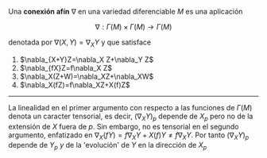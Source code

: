 Una **conexión afín** $\nabla$ en una variedad diferenciable $M$ es una aplicación

$$\nabla:\Gamma(M)\times\Gamma(M)\longrightarrow\Gamma(M)$$

denotada por $\nabla(X,Y)=\nabla_X Y$ y que satisface

<ol>
<li>$\nabla_{X+Y}Z=\nabla_X Z+\nabla_Y Z$</li>
<li>$\nabla_{fX}Z=f\nabla_X Z$</li>
<li>$\nabla_X(Z+W)=\nabla_XZ+\nabla_XW$</li>
<li>$\nabla_X(fZ)=f\nabla_XZ+X(f)Z$</li>
</ol>

---

La linealidad en el primer argumento con respecto a las funciones de $\Gamma(M)$ denota un caracter tensorial, es decir, $(\nabla_XY)_p$ depende de $X_p$ pero no de la extensión de $X$ fuera de $p$. Sin embargo, no es tensorial en el segundo argumento, enfatizado en $\nabla_X(fY)=f\nabla_XY+X(f)Y\neq f\nabla_XY$. Por tanto $(\nabla_XY)_p$ depende de $Y_p$ _y_ de la 'evolución' de $Y$ en la dirección de $X_p$